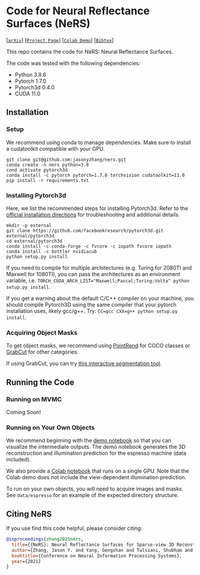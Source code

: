 # Code for Neural Reflectance Surfaces (NeRS)

[[`arXiv`](https://arxiv.org/abs/2110.07604)]
[[`Project Page`](https://jasonyzhang.com/ners/)]
[[`Colab Demo`](https://colab.research.google.com/drive/1L4Sl_9Osc2J_I5YpkteLrb-VbnwdDokd?usp=sharing)]
[[`Bibtex`](#CitingNeRS)]

This repo contains the code for NeRS: Neural Reflectance Surfaces.

The code was tested with the following dependencies:
* Python 3.8.6
* Pytorch 1.7.0
* Pytorch3d 0.4.0
* CUDA 11.0

## Installation

### Setup

We recommend using conda to manage dependencies. Make sure to install a cudatoolkit
compatible with your GPU.

```
git clone git@github.com:jasonyzhang/ners.git
conda create -n ners python=3.8
cond activate pytorch3d
conda install -c pytorch pytorch=1.7.0 torchvision cudatoolkit=11.0
pip install -r requirements.txt
```

### Installing Pytorch3d

Here, we list the recommended steps for installing Pytorch3d. Refer to the 
[official installation directions](https://github.com/facebookresearch/pytorch3d/blob/master/INSTALL.md)
for troubleshooting and additional details.

```
mkdir -p external
git clone https://github.com/facebookresearch/pytorch3d.git external/pytorch3d
cd external/pytorch3d
conda install -c conda-forge -c fvcore -c iopath fvcore iopath
conda install -c bottler nvidiacub
python setup.py install
```

If you need to compile for multiple architectures (e.g. Turing for 2080TI and Maxwell
for 1080TI), you can pass the architectures as an environment variable, i.e. 
`TORCH_CUDA_ARCH_LIST="Maxwell;Pascal;Turing;Volta" python setup.py install`.

If you get a warning about the default C/C++ compiler on your machine, you should
compile Pytorch3D using the same compiler that your pytorch installation uses, likely
gcc/g++. Try: `CC=gcc CXX=g++ python setup.py install`.

### Acquiring Object Masks

To get object masks, we recommend using 
[PointRend](https://github.com/facebookresearch/detectron2/tree/master/projects/PointRend)
for COCO classes or [GrabCut](https://docs.opencv.org/master/d8/d83/tutorial_py_grabcut.html)
for other categories.

If using GrabCut, you can try [this interactive segmentation tool](https://github.com/jasonyzhang/interactive_grabcut).

## Running the Code

### Running on MVMC

Coming Soon!

### Running on Your Own Objects

We recommend beginning with the [demo notebook](notebooks/NeRS%20In-the-wild%20Demo.ipynb)
so that you can visualize the intermediate outputs. The demo notebook generates the 3D
reconstruction and illumination prediction for the espresso machine (data included).

We also provide a [Colab notebook](https://colab.research.google.com/drive/1L4Sl_9Osc2J_I5YpkteLrb-VbnwdDokd?usp=sharing)
that runs on a single GPU. Note that the Colab demo does not include the view-dependent
illumination prediction.

To run on your own objects, you will need to acquire images and masks. See
`data/espresso` for an example of the expected directory structure.


## <a name="CitingNeRS"></a>Citing NeRS

If you use find this code helpful, please consider citing:

```BibTeX
@inproceedings{zhang2021ners,
  title={{NeRS}: Neural Reflectance Surfaces for Sparse-view 3D Reconstruction in the Wild},
  author={Zhang, Jason Y. and Yang, Gengshan and Tulsiani, Shubham and Ramanan, Deva},
  booktitle={Conference on Neural Information Processing Systems},
  year={2021}
}
```